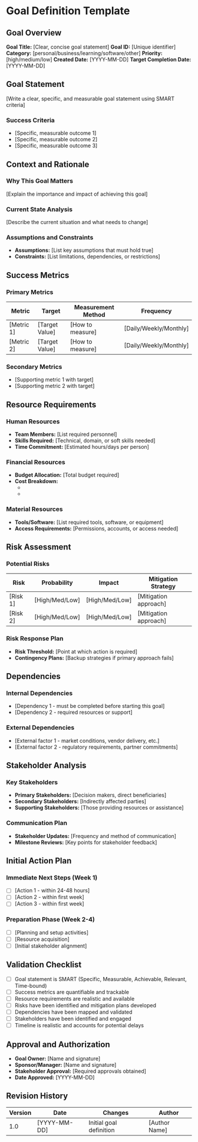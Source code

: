 # Goal Definition Template

## Goal Overview
**Goal Title:** [Clear, concise goal statement]
**Goal ID:** [Unique identifier]
**Category:** [personal/business/learning/software/other]
**Priority:** [high/medium/low]
**Created Date:** [YYYY-MM-DD]
**Target Completion Date:** [YYYY-MM-DD]

## Goal Statement
[Write a clear, specific, and measurable goal statement using SMART criteria]

### Success Criteria
- [Specific, measurable outcome 1]
- [Specific, measurable outcome 2]
- [Specific, measurable outcome 3]

## Context and Rationale
### Why This Goal Matters
[Explain the importance and impact of achieving this goal]

### Current State Analysis
[Describe the current situation and what needs to change]

### Assumptions and Constraints
- **Assumptions:** [List key assumptions that must hold true]
- **Constraints:** [List limitations, dependencies, or restrictions]

## Success Metrics
### Primary Metrics
| Metric | Target | Measurement Method | Frequency |
|--------|--------|-------------------|-----------|
| [Metric 1] | [Target Value] | [How to measure] | [Daily/Weekly/Monthly] |
| [Metric 2] | [Target Value] | [How to measure] | [Daily/Weekly/Monthly] |

### Secondary Metrics
- [Supporting metric 1 with target]
- [Supporting metric 2 with target]

## Resource Requirements
### Human Resources
- **Team Members:** [List required personnel]
- **Skills Required:** [Technical, domain, or soft skills needed]
- **Time Commitment:** [Estimated hours/days per person]

### Financial Resources
- **Budget Allocation:** [Total budget required]
- **Cost Breakdown:**
  - [Item 1]: $[Amount]
  - [Item 2]: $[Amount]

### Material Resources
- **Tools/Software:** [List required tools, software, or equipment]
- **Access Requirements:** [Permissions, accounts, or access needed]

## Risk Assessment
### Potential Risks
| Risk | Probability | Impact | Mitigation Strategy |
|------|------------|--------|-------------------|
| [Risk 1] | [High/Med/Low] | [High/Med/Low] | [Mitigation approach] |
| [Risk 2] | [High/Med/Low] | [High/Med/Low] | [Mitigation approach] |

### Risk Response Plan
- **Risk Threshold:** [Point at which action is required]
- **Contingency Plans:** [Backup strategies if primary approach fails]

## Dependencies
### Internal Dependencies
- [Dependency 1 - must be completed before starting this goal]
- [Dependency 2 - required resources or support]

### External Dependencies
- [External factor 1 - market conditions, vendor delivery, etc.]
- [External factor 2 - regulatory requirements, partner commitments]

## Stakeholder Analysis
### Key Stakeholders
- **Primary Stakeholders:** [Decision makers, direct beneficiaries]
- **Secondary Stakeholders:** [Indirectly affected parties]
- **Supporting Stakeholders:** [Those providing resources or assistance]

### Communication Plan
- **Stakeholder Updates:** [Frequency and method of communication]
- **Milestone Reviews:** [Key points for stakeholder feedback]

## Initial Action Plan
### Immediate Next Steps (Week 1)
- [ ] [Action 1 - within 24-48 hours]
- [ ] [Action 2 - within first week]
- [ ] [Action 3 - within first week]

### Preparation Phase (Week 2-4)
- [ ] [Planning and setup activities]
- [ ] [Resource acquisition]
- [ ] [Initial stakeholder alignment]

## Validation Checklist
- [ ] Goal statement is SMART (Specific, Measurable, Achievable, Relevant, Time-bound)
- [ ] Success metrics are quantifiable and trackable
- [ ] Resource requirements are realistic and available
- [ ] Risks have been identified and mitigation plans developed
- [ ] Dependencies have been mapped and validated
- [ ] Stakeholders have been identified and engaged
- [ ] Timeline is realistic and accounts for potential delays

## Approval and Authorization
- **Goal Owner:** [Name and signature]
- **Sponsor/Manager:** [Name and signature]
- **Stakeholder Approval:** [Required approvals obtained]
- **Date Approved:** [YYYY-MM-DD]

## Revision History
| Version | Date | Changes | Author |
|---------|------|---------|--------|
| 1.0 | [YYYY-MM-DD] | Initial goal definition | [Author Name] |